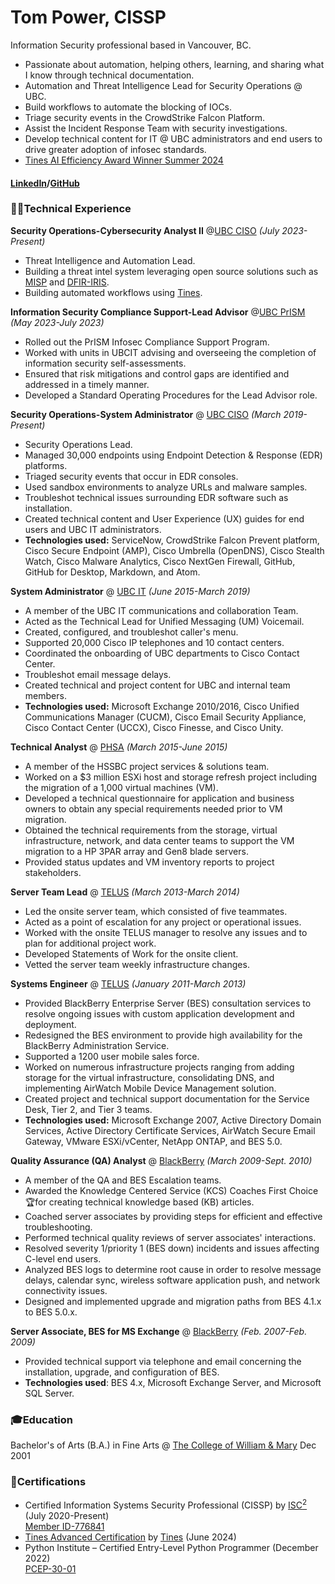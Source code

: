 # Tom Power, CISSP
Information Security professional based in Vancouver, BC.

 - Passionate about automation, helping others, learning, and sharing what I know through technical documentation.
 - Automation and Threat Intelligence Lead for Security Operations @ UBC.
 - Build workflows to automate the blocking of IOCs.
 - Triage security events in the CrowdStrike Falcon Platform.
 - Assist the Incident Response Team with security investigations.
 - Develop technical content for IT @ UBC administrators and end users to drive greater adoption of infosec standards.
 - [Tines AI Efficiency Award Winner Summer 2024](https://www.tines.com/you-did-what-with-tines/summer-2024/)

#### [LinkedIn](https://www.linkedin.com/in/tompowercissp/)/[GitHub](https://github.com/AutomateSecOps)

### 👨‍💻Technical Experience
**Security Operations-Cybersecurity Analyst II** @[UBC CISO](https://cio.ubc.ca/information-security) *(July 2023-Present)*
- Threat Intelligence and Automation Lead.
- Building a threat intel system leveraging open source solutions such as [MISP](https://github.com/MISP/MISP) and [DFIR-IRIS](https://github.com/dfir-iris/iris-web).
- Building automated workflows using [Tines](https://www.tines.com/).

**Information Security Compliance Support-Lead Advisor** @[UBC PrISM](https://privacymatters.ubc.ca/compliance-support) *(May 2023-July 2023)*
- Rolled out the PrISM Infosec Compliance Support Program.
- Worked with units in UBCIT advising and overseeing the completion of information security self-assessments.
- Ensured that risk mitigations and control gaps are identified and addressed in a timely manner.
- Developed a Standard Operating Procedures for the Lead Advisor role.

**Security Operations-System Administrator** @ [UBC CISO](https://cio.ubc.ca/information-security) *(March 2019-Present)*
 - Security Operations Lead.
 - Managed 30,000 endpoints using Endpoint Detection & Response (EDR) platforms.
 - Triaged security events that occur in EDR consoles.
 - Used sandbox environments to analyze URLs and malware samples.
 - Troubleshot technical issues surrounding EDR software such as installation.
 - Created technical content and User Experience (UX) guides for end users and UBC IT administrators.
 - **Technologies used:** ServiceNow, CrowdStrike Falcon Prevent platform, Cisco Secure Endpoint (AMP), Cisco Umbrella (OpenDNS), Cisco Stealth Watch, Cisco Malware Analytics, Cisco NextGen Firewall, GitHub, GitHub for Desktop, Markdown, and Atom.  

**System Administrator** @ [UBC IT](https://cio.ubc.ca/) *(June 2015-March 2019)*
 - A member of the UBC IT communications and collaboration Team.
 - Acted as the Technical Lead for Unified Messaging (UM) Voicemail.
 - Created, configured, and troubleshot caller's menu.
 - Supported 20,000 Cisco IP telephones and 10 contact centers.
 - Coordinated the onboarding of UBC departments to Cisco Contact Center.
 - Troubleshot email message delays.
 - Created technical and project content for UBC and internal team members.
 - **Technologies used:** Microsoft Exchange 2010/2016, Cisco Unified Communications Manager (CUCM), Cisco Email Security Appliance, Cisco Contact Center (UCCX), Cisco Finesse, and Cisco Unity.

 **Technical Analyst** @ [PHSA](https://www.linkedin.com/company/provincial-health-services-authority/) *(March 2015-June 2015)*

 - A member of the HSSBC project services & solutions team.
 - Worked on a $3 million ESXi host and storage refresh project including the migration of a 1,000 virtual machines (VM).
 - Developed a technical questionnaire for application and business owners to obtain any special requirements needed prior to VM migration.
 - Obtained the technical requirements from the storage, virtual infrastructure, network, and data center teams to support the VM migration to a HP 3PAR array and Gen8 blade servers.
 - Provided status updates and VM inventory reports to project stakeholders.

**Server Team Lead** @ [TELUS](https://telus.com) *(March 2013-March 2014)*  

 - Led the onsite server team, which consisted of five teammates.
 - Acted as a point of escalation for any project or operational issues.
 - Worked with the onsite TELUS manager to resolve any issues and to plan for additional project work.
 - Developed Statements of Work for the onsite client.
 - Vetted the server team weekly infrastructure changes.

**Systems Engineer** @ [TELUS](https://telus.com) *(January 2011-March 2013)*  

 - Provided BlackBerry Enterprise Server (BES) consultation services to resolve ongoing issues with custom application development and deployment.
 - Redesigned the BES environment to provide high availability for the BlackBerry Administration Service.
 - Supported a 1200 user mobile sales force.  
 - Worked on numerous infrastructure projects ranging from adding storage for the virtual infrastructure, consolidating DNS, and implementing AirWatch Mobile Device Management solution.
 - Created project and technical support documentation for the Service Desk, Tier 2, and Tier 3 teams.
 - **Technologies used:** Microsoft Exchange 2007, Active Directory Domain Services, Active Directory Certificate Services, AirWatch Secure Email Gateway, VMware ESXi/vCenter, NetApp ONTAP, and BES 5.0.    

**Quality Assurance (QA) Analyst** @ [BlackBerry](https://blackberry.com) *(March 2009-Sept. 2010)*

 - A member of the QA and BES Escalation teams.
 - Awarded the Knowledge Centered Service (KCS) Coaches First Choice🏆for creating technical knowledge based (KB) articles.
 - Coached server associates by providing steps for efficient and effective troubleshooting.
 - Performed technical quality reviews of server associates' interactions.
 - Resolved severity 1/priority 1 (BES down) incidents and issues affecting C-level end users.
 - Analyzed BES logs to determine root cause in order to resolve message delays, calendar sync, wireless software application push, and network connectivity issues.
 - Designed and implemented upgrade and migration paths from BES 4.1.x to BES 5.0.x.  

**Server Associate, BES for MS Exchange** @ [BlackBerry](https://blackberry.com) *(Feb. 2007-Feb. 2009)*  
 - Provided technical support via telephone and email concerning the installation, upgrade, and configuration of BES.
 - **Technologies used**: BES 4.x, Microsoft Exchange Server, and Microsoft SQL Server.

### 🎓Education

Bachelor's of Arts (B.A.) in Fine Arts @ [The College of William & Mary](https://wm.edu) Dec 2001

### 📜Certifications
- Certified Information Systems Security Professional (CISSP) by [ISC<sup>2</sup>](https://isc2.org) (July 2020-Present)  
[Member ID-776841](https://www.credly.com/badges/1c0f3682-0e62-4124-9a35-5d242989be3f?source=linked_in_profile)
- [Tines Advanced Certification](https://certification.tines.com/certificate/gtq2Qg88OQ) by [Tines](https://www.tines.com/) (June 2024)
- Python Institute – Certified Entry-Level Python Programmer (December 2022)   
[PCEP-30-01](https://www.credly.com/badges/b4c272c9-d5c4-4e55-86d9-9ce6ca2cc12c/linked_in_profile)
